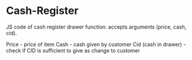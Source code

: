 # Cash-Register
JS code of cash register drawer function: accepts arguments (price, cash, cid).

Price - price of item
Cash - cash given by customer
Cid (cash in drawer) - check if CID is sufficient to give as change to customer